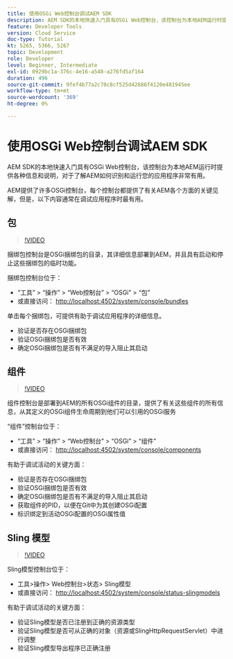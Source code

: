 ```yaml
---
title: 使用OSGi Web控制台调试AEM SDK
description: AEM SDK的本地快速入门具有OSGi Web控制台，该控制台为本地AEM运行时提供各种信息和说明，对于了解AEM如何识别和运行您的应用程序非常有用。
feature: Developer Tools
version: Cloud Service
doc-type: Tutorial
kt: 5265, 5366, 5267
topic: Development
role: Developer
level: Beginner, Intermediate
exl-id: 0929bc1a-376c-4e16-a540-a276fd5af164
duration: 496
source-git-commit: 9fef4b77a2c70c8cf525d42686f4120e481945ee
workflow-type: tm+mt
source-wordcount: '369'
ht-degree: 0%

---
```


# 使用OSGi Web控制台调试AEM SDK

AEM SDK的本地快速入门具有OSGi Web控制台，该控制台为本地AEM运行时提供各种信息和说明，对于了解AEM如何识别和运行您的应用程序非常有用。

AEM提供了许多OSGi控制台，每个控制台都提供了有关AEM各个方面的关键见解，但是，以下内容通常在调试应用程序时最有用。

## 包

>[!VIDEO](https://video.tv.adobe.com/v/34335?quality=12&learn=on)

捆绑包控制台是OSGi捆绑包的目录，其详细信息部署到AEM，并且具有启动和停止这些捆绑包的临时功能。

捆绑包控制台位于：

+ “工具” > “操作” > “Web控制台” > “OSGi” > “包”
+ 或直接访问： [http://localhost:4502/system/console/bundles](http://localhost:4502/system/console/bundles)

单击每个捆绑包，可提供有助于调试应用程序的详细信息。

+ 验证是否存在OSGi捆绑包
+ 验证OSGi捆绑包是否有效
+ 确定OSGi捆绑包是否有不满足的导入阻止其启动

## 组件

>[!VIDEO](https://video.tv.adobe.com/v/34336?quality=12&learn=on)

组件控制台是部署到AEM的所有OSGi组件的目录，提供了有关这些组件的所有信息，从其定义的OSGi组件生命周期到他们可以引用的OSGi服务

“组件”控制台位于：

+ “工具” > “操作” > “Web控制台” > “OSGi” > “组件”
+ 或直接访问： [http://localhost:4502/system/console/components](http://localhost:4502/system/console/components)

有助于调试活动的关键方面：

+ 验证是否存在OSGi捆绑包
+ 验证OSGi捆绑包是否有效
+ 确定OSGi捆绑包是否有不满足的导入阻止其启动
+ 获取组件的PID，以便在Git中为其创建OSGi配置
+ 标识绑定到活动OSGi配置的OSGi属性值

## Sling 模型

>[!VIDEO](https://video.tv.adobe.com/v/34337?quality=12&learn=on)

Sling模型控制台位于：

+ 工具>操作> Web控制台>状态> Sling模型
+ 或直接访问： [http://localhost:4502/system/console/status-slingmodels](http://localhost:4502/system/console/status-slingmodels)

有助于调试活动的关键方面：

+ 验证Sling模型是否已注册到正确的资源类型
+ 验证Sling模型是否可从正确的对象（资源或SlingHttpRequestServlet）中进行调整
+ 验证Sling模型导出程序已正确注册

